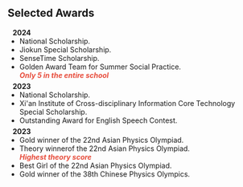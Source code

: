 ## Selected Awards

<h4 style="margin:0 10px 0;">2024</h4>

<ul style="margin:0 0 5px;">
  <li><a><autocolor>National Scholarship.</autocolor></a></li>
  <li><a><autocolor>Jiokun Special Scholarship.</autocolor></a></li>
  <li><a><autocolor>SenseTime Scholarship.</autocolor></a></li>
  <li><a><autocolor>Golden Award Team for Summer Social Practice.</autocolor></a></li>
  <strong> <i style="color:#e74d3c">Only 5 in the entire school</i></strong>
</ul>

<h4 style="margin:0 10px 0;">2023</h4>

<ul style="margin:0 0 5px;">
  <li><a><autocolor>National Scholarship.</autocolor></a></li>
  <li><a><autocolor>Xi'an Institute of Cross-disciplinary Information Core Technology Special Scholarship.</autocolor></a></li>
  <li><a><autocolor>Outstanding Award for English Speech Contest.</autocolor></a></li>
</ul>

<h4 style="margin:0 10px 0;">2023</h4>

<ul style="margin:0 0 5px;">
  <li><a><autocolor>Gold winner of the 22nd Asian Physics Olympiad.</autocolor></a></li>
  <li><a><autocolor>Theory winnerof the 22nd Asian Physics Olympiad.</autocolor></a></li>
  <strong> <i style="color:#e74d3c">Highest theory score</i></strong>
  <li><a><autocolor>Best Girl of the 22nd Asian Physics Olympiad.</autocolor></a></li>
  <li><a><autocolor>Gold winner of the 38th Chinese Physics Olympics.</autocolor></a></li>
</ul>

